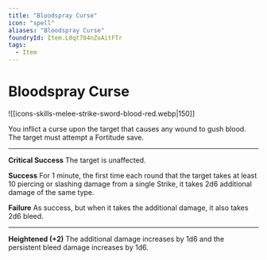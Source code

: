 ```yaml
---
title: "Bloodspray Curse"
icon: "spell"
aliases: "Bloodspray Curse"
foundryId: Item.L8qt784nZoAitFTr
tags:
  - Item
---
```


# Bloodspray Curse
![[icons-skills-melee-strike-sword-blood-red.webp|150]]

You inflict a curse upon the target that causes any wound to gush blood. The target must attempt a Fortitude save.

* * *

**Critical Success** The target is unaffected.

**Success** For 1 minute, the first time each round that the target takes at least 10 piercing or slashing damage from a single Strike, it takes 2d6 additional damage of the same type.

**Failure** As success, but when it takes the additional damage, it also takes 2d6 bleed.

* * *

**Heightened (+2)** The additional damage increases by 1d6 and the persistent bleed damage increases by 1d6.

